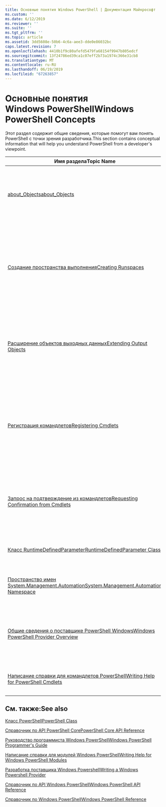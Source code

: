 ```yaml
---
title: Основные понятия Windows PowerShell | Документация Майкрософт
ms.custom: ''
ms.date: 6/12/2019
ms.reviewer: ''
ms.suite: ''
ms.tgt_pltfrm: ''
ms.topic: article
ms.assetid: 3dd5608e-50b6-4c6a-aee3-dde0e86032bc
caps.latest.revision: 7
ms.openlocfilehash: 4410b1f9c80afefd5479fa68154f9947b805edcf
ms.sourcegitcommit: 13f24786ed39ca1c07eff2b73a1974c366e31cb8
ms.translationtype: MT
ms.contentlocale: ru-RU
ms.lasthandoff: 06/19/2019
ms.locfileid: "67263857"
---
```

# <a name="windows-powershell-concepts"></a><span data-ttu-id="26faf-102">Основные понятия Windows PowerShell</span><span class="sxs-lookup"><span data-stu-id="26faf-102">Windows PowerShell Concepts</span></span>

<span data-ttu-id="26faf-103">Этот раздел содержит общие сведения, которые помогут вам понять PowerShell с точки зрения разработчика.</span><span class="sxs-lookup"><span data-stu-id="26faf-103">This section contains conceptual information that will help you understand PowerShell from a developer's viewpoint.</span></span>

|<span data-ttu-id="26faf-104">Имя раздела</span><span class="sxs-lookup"><span data-stu-id="26faf-104">Topic Name</span></span>|<span data-ttu-id="26faf-105">Описание</span><span class="sxs-lookup"><span data-stu-id="26faf-105">Description</span></span>|
|----------------|-----------------|
|[<span data-ttu-id="26faf-106">about_Objects</span><span class="sxs-lookup"><span data-stu-id="26faf-106">about_Objects</span></span>](/powershell/module/microsoft.powershell.core/about/about_objects)|<span data-ttu-id="26faf-107">Описание объектов PowerShell.</span><span class="sxs-lookup"><span data-stu-id="26faf-107">Description of PowerShell objects.</span></span> <span data-ttu-id="26faf-108">Дополнительные сведения см. в разделе [о создании объекта](/powershell/module/microsoft.powershell.core/about/about_object_creation)</span><span class="sxs-lookup"><span data-stu-id="26faf-108">For more information, see [About Object Creation](/powershell/module/microsoft.powershell.core/about/about_object_creation)</span></span>|
|[<span data-ttu-id="26faf-109">Создание пространства выполнения</span><span class="sxs-lookup"><span data-stu-id="26faf-109">Creating Runspaces</span></span>](../hosting/creating-runspaces.md)|<span data-ttu-id="26faf-110">Рабочие среды, где команды обрабатываются.</span><span class="sxs-lookup"><span data-stu-id="26faf-110">The operating environments where commands are processed.</span></span> <span data-ttu-id="26faf-111">Дополнительные сведения см. в разделе [класс пространства выполнения](/dotnet/api/system.management.automation.runspaces.runspace).</span><span class="sxs-lookup"><span data-stu-id="26faf-111">For more information, see [Runspace Class](/dotnet/api/system.management.automation.runspaces.runspace).</span></span>|
|[<span data-ttu-id="26faf-112">Расширение объектов выходных данных</span><span class="sxs-lookup"><span data-stu-id="26faf-112">Extending Output Objects</span></span>](../cmdlet/extending-output-objects.md)|<span data-ttu-id="26faf-113">Как расширить объекты PowerShell.</span><span class="sxs-lookup"><span data-stu-id="26faf-113">How to extend PowerShell objects.</span></span> <span data-ttu-id="26faf-114">Дополнительные сведения см. в разделе [о Types.ps1xml](/powershell/module/microsoft.powershell.core/about/about_types.ps1xml)</span><span class="sxs-lookup"><span data-stu-id="26faf-114">For more information, see [About Types.ps1xml](/powershell/module/microsoft.powershell.core/about/about_types.ps1xml)</span></span>|
|[<span data-ttu-id="26faf-115">Регистрация командлетов</span><span class="sxs-lookup"><span data-stu-id="26faf-115">Registering Cmdlets</span></span>](../cmdlet/registering-cmdlets.md)|<span data-ttu-id="26faf-116">Как сделать доступными в PowerShell модули и оснастки.</span><span class="sxs-lookup"><span data-stu-id="26faf-116">How to make modules and snap-ins available in PowerShell.</span></span> <span data-ttu-id="26faf-117">Дополнительные сведения см. в разделе [модули и оснастки](../cmdlet/modules-and-snap-ins.md).</span><span class="sxs-lookup"><span data-stu-id="26faf-117">For more information, see [Modules and Snap-ins](../cmdlet/modules-and-snap-ins.md).</span></span>|
|[<span data-ttu-id="26faf-118">Запрос на подтверждение из командлетов</span><span class="sxs-lookup"><span data-stu-id="26faf-118">Requesting Confirmation from Cmdlets</span></span>](../cmdlet/requesting-confirmation-from-cmdlets.md)|<span data-ttu-id="26faf-119">Как командлеты и поставщики запросить отзывы у пользователя до выполнения действия.</span><span class="sxs-lookup"><span data-stu-id="26faf-119">How cmdlets and providers request feedback from the user before an action is taken.</span></span>|
|[<span data-ttu-id="26faf-120">Класс RuntimeDefinedParameter</span><span class="sxs-lookup"><span data-stu-id="26faf-120">RuntimeDefinedParameter Class</span></span>](/dotnet/api/system.management.automation.runtimedefinedparameter)|<span data-ttu-id="26faf-121">Объявления параметров среды выполнения.</span><span class="sxs-lookup"><span data-stu-id="26faf-121">Runtime parameter declarations.</span></span>|
|[<span data-ttu-id="26faf-122">Пространство имен System.Management.Automation</span><span class="sxs-lookup"><span data-stu-id="26faf-122">System.Management.Automation Namespace</span></span>](/dotnet/api/System.Management.Automation)|<span data-ttu-id="26faf-123">Общие сведения о пространствах имен PowerShell API.</span><span class="sxs-lookup"><span data-stu-id="26faf-123">Overview of PowerShell API namespaces.</span></span>|
|[<span data-ttu-id="26faf-124">Общие сведения о поставщике PowerShell Windows</span><span class="sxs-lookup"><span data-stu-id="26faf-124">Windows PowerShell Provider Overview</span></span>](../provider/windows-powershell-provider-overview.md)|<span data-ttu-id="26faf-125">Хранит сведения о поставщиках PowerShell, которые используются для доступа к данным.</span><span class="sxs-lookup"><span data-stu-id="26faf-125">Overview about PowerShell providers that are used to access data stores.</span></span>|
|[<span data-ttu-id="26faf-126">Написание справки для командлетов PowerShell</span><span class="sxs-lookup"><span data-stu-id="26faf-126">Writing Help for PowerShell Cmdlets</span></span>](../help/writing-help-for-windows-powershell-cmdlets.md)|<span data-ttu-id="26faf-127">Как написать справки по командлетам PowerShell.</span><span class="sxs-lookup"><span data-stu-id="26faf-127">How to write PowerShell cmdlet Help.</span></span>|

## <a name="see-also"></a><span data-ttu-id="26faf-128">См. также:</span><span class="sxs-lookup"><span data-stu-id="26faf-128">See also</span></span>

[<span data-ttu-id="26faf-129">Класс PowerShell</span><span class="sxs-lookup"><span data-stu-id="26faf-129">PowerShell Class</span></span>](/dotnet/api/system.management.automation.powershell)

[<span data-ttu-id="26faf-130">Справочник по API PowerShell Core</span><span class="sxs-lookup"><span data-stu-id="26faf-130">PowerShell Core API Reference</span></span>](/dotnet/api/?view=pscore-6.2.0)

[<span data-ttu-id="26faf-131">Руководство программиста Windows PowerShell</span><span class="sxs-lookup"><span data-stu-id="26faf-131">Windows PowerShell Programmer's Guide</span></span>](windows-powershell-programmer-s-guide.md)

[<span data-ttu-id="26faf-132">Написание справки для модулей Windows PowerShell</span><span class="sxs-lookup"><span data-stu-id="26faf-132">Writing Help for Windows PowerShell Modules</span></span>](../module/writing-help-for-windows-powershell-modules.md)

[<span data-ttu-id="26faf-133">Разработка поставщика Windows Powershell</span><span class="sxs-lookup"><span data-stu-id="26faf-133">Writing a Windows Powershell Provider</span></span>](../provider/writing-a-windows-powershell-provider.md)

[<span data-ttu-id="26faf-134">Справочник по API Windows PowerShell</span><span class="sxs-lookup"><span data-stu-id="26faf-134">Windows PowerShell API Reference</span></span>](/dotnet/api/?view=powershellsdk-1.1.0)

[<span data-ttu-id="26faf-135">Справочник по Windows PowerShell</span><span class="sxs-lookup"><span data-stu-id="26faf-135">Windows PowerShell Reference</span></span>](../windows-powershell-reference.md)